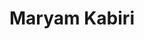 ---
layout: member
weight: 200
title: Maryam Kabiri
status: alumni
degree: Postdoctoral scholar
alumni_position: Business Development Manager, Zymeworks
---